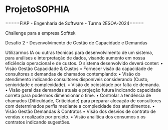 # ProjetoSOPHIA

=====FIAP - Engenharia de Software - Turma 2ESOA-2024=====

Challenge para a empresa Softtek

Desafio 2 - Desenvolvimento de Gestão de Capacidade e Demandas

Utilizarmos IA ou outras técnicas para desenvolvimento de um sistema, para análises e
interpretação de dados, visando aumento em nossa eficiência operacional e de custos.
O sistema desenvolvido deverá conter:
• Visão Gestão Capacidade & Custos
• Fornecer visão da capacidade de consultores x demandas de chamados contemplando:
• Visão do atendimento indicando consultores disponíveis considerando (Custo, senioridade e
complexidade).
• Visão de ociosidade por falta de demanda.
• Visão geral das demandas atuais e projeção futura indicando capacidade correta para podermos
dimensionar o time.
• Controlar a tendência de chamados (Dificuldade, Criticidade) para preparar alocação de consultores com
determinados perfis mediante a complexidade dos atendimentos.
• Visão Gestão Demandas & Contratos
• Visão dos desvios de contrato de vendas x realizado por projeto.
• Visão analítica dos consumos x os contratos indicando sugestões.
